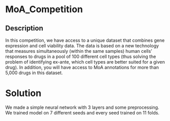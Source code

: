 # MoA_Competition
## Description
In this competition, we have access to a unique dataset that combines gene expression and cell viability data. The data is based on a new technology that measures simultaneously (within the same samples) human cells’ responses to drugs in a pool of 100 different cell types (thus solving the problem of identifying ex-ante, which cell types are better suited for a given drug). In addition, you will have access to MoA annotations for more than 5,000 drugs in this dataset.
# Solution
We made a simple neural network with 3 layers and some preprocessing. We trained model on 7 different seeds and every seed trained on 11 folds.
